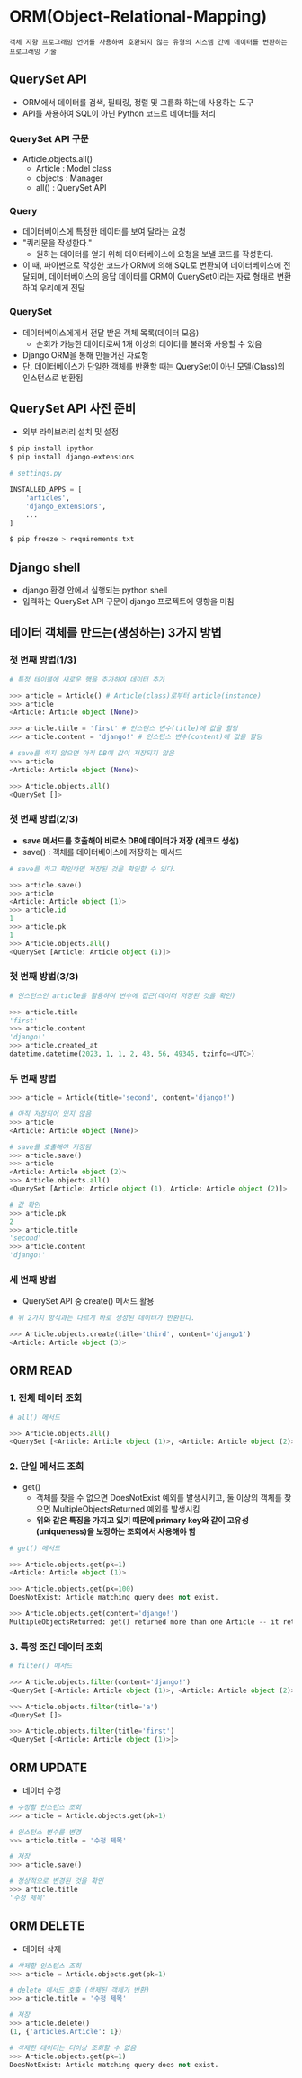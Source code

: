 # ORM(Object-Relational-Mapping)
    객체 지향 프로그래밍 언어를 사용하여 호환되지 않는 유형의 시스템 간에 데이터를 변환하는 프로그래밍 기술

## QuerySet API
- ORM에서 데이터를 검색, 필터링, 정렬 및 그룹화 하는데 사용하는 도구
- API를 사용하여 SQL이 아닌 Python 코드로 데이터를 처리

### QuerySet API 구문
- Article.objects.all()
    - Article : Model class
    - objects : Manager
    - all() : QuerySet API

### Query
- 데이터베이스에 특정한 데이터를 보여 달라는 요청
- "쿼리문을 작성한다."
    - 원하는 데이터를 얻기 위해 데이터베이스에 요청을 보낼 코드를 작성한다.
- 이 때, 파이썬으로 작성한 코드가 ORM에 의해 SQL로 변환되어 데이터베이스에 전달되며, 데이터베이스의 응답 데이터를 ORM이 QuerySet이라는 자료 형태로 변환하여 우리에게 전달

### QuerySet
- 데이터베이스에게서 전달 받은 객체 목록(데이터 모음)
    - 순회가 가능한 데이터로써 1개 이상의 데이터를 불러와 사용할 수 있음
- Django ORM을 통해 만들어진 자료형
- 단, 데이터베이스가 단일한 객체를 반환할 때는 QuerySet이 아닌 모델(Class)의 인스턴스로 반환됨

## QuerySet API 사전 준비
- 외부 라이브러리 설치 및 설정
```python
$ pip install ipython
$ pip install django-extensions
```
```python
# settings.py

INSTALLED_APPS = [
    'articles',
    'django_extensions',
    ...
]
```
```python
$ pip freeze > requirements.txt
```

## Django shell
- django 환경 안에서 실행되는 python shell
- 입력하는 QuerySet API 구문이 django 프로젝트에 영향을 미침

## 데이터 객체를 만드는(생성하는) 3가지 방법

### 첫 번째 방법(1/3)

```python
# 특정 테이블에 새로운 행을 추가하여 데이터 추가

>>> article = Article() # Article(class)로부터 article(instance)
>>> article
<Article: Article object (None)>

>>> article.title = 'first' # 인스턴스 변수(title)에 값을 할당
>>> article.content = 'django!' # 인스턴스 변수(content)에 값을 할당

# save를 하지 않으면 아직 DB에 값이 저장되지 않음
>>> article
<Article: Article object (None)>

>>> Article.objects.all()
<QuerySet []>
```

### 첫 번째 방법(2/3)
- **save 메서드를 호출해야 비로소 DB에 데이터가 저장 (레코드 생성)**
- save() : 객체를 데이터베이스에 저장하는 메서드

```python
# save를 하고 확인하면 저장된 것을 확인할 수 있다.

>>> article.save()
>>> article
<Article: Article object (1)>
>>> article.id
1
>>> article.pk
1
>>> Article.objects.all()
<QuerySet [Article: Article object (1)]>
```

### 첫 번째 방법(3/3)

```python
# 인스턴스인 article을 활용하여 변수에 접근(데이터 저장된 것을 확인)

>>> article.title
'first'
>>> article.content
'django!'
>>> article.created_at
datetime.datetime(2023, 1, 1, 2, 43, 56, 49345, tzinfo=<UTC>)
```

### 두 번째 방법

```python
>>> article = Article(title='second', content='django!')

# 아직 저장되어 있지 않음
>>> article
<Article: Article object (None)>

# save를 호출해야 저장됨
>>> article.save()
>>> article
<Article: Article object (2)>
>>> Article.objects.all()
<QuerySet [Article: Article object (1), Article: Article object (2)]>

# 값 확인
>>> article.pk
2
>>> article.title
'second'
>>> article.content
'django!'
```

### 세 번째 방법
- QuerySet API 중 create() 메서드 활용

```python
# 위 2가지 방식과는 다르게 바로 생성된 데이터가 반환된다.

>>> Article.objects.create(title='third', content='django1')
<Article: Article object (3)>
```

## ORM READ

### 1. 전체 데이터 조회

```python
# all() 메서드

>>> Article.objects.all()
<QuerySet [<Article: Article object (1)>, <Article: Article object (2)>, <Article: Article object (3)>]>
```

### 2. 단일 메서드 조회
- get()
    - 객체를 찾을 수 없으면 DoesNotExist 예외를 발생시키고, 둘 이상의 객체를 찾으면 MultipleObjectsReturned 예외를 발생시킴
    - **위와 같은 특징을 가지고 있기 때문에 primary key와 같이 고유성(uniqueness)을 보장하는 조회에서 사용해야 함**

```python
# get() 메서드

>>> Article.objects.get(pk=1)
<Article: Article object (1)>

>>> Article.objects.get(pk=100)
DoesNotExist: Article matching query does not exist.

>>> Article.objects.get(content='django!')
MultipleObjectsReturned: get() returned more than one Article -- it returned 2!
```

### 3. 특정 조건 데이터 조회

```python
# filter() 메서드

>>> Article.objects.filter(content='django!')
<QuerySet [<Article: Article object (1)>, <Article: Article object (2)>, <Article: Article object (3)>]>

>>> Article.objects.filter(title='a')
<QuerySet []>

>>> Article.objects.filter(title='first')
<QuerySet [<Article: Article object (1)>]>
```

## ORM UPDATE
- 데이터 수정

```python
# 수정할 인스턴스 조회
>>> article = Article.objects.get(pk=1)

# 인스턴스 변수를 변경
>>> article.title = '수정 제목'

# 저장
>>> article.save()

# 정상적으로 변경된 것을 확인
>>> article.title
'수정 제목'
```

## ORM DELETE
- 데이터 삭제

```python
# 삭제할 인스턴스 조회
>>> article = Article.objects.get(pk=1)

# delete 메서드 호출 (삭제된 객체가 반환)
>>> article.title = '수정 제목'

# 저장
>>> article.delete()
(1, {'articles.Article': 1})

# 삭제한 데이터는 더이상 조회할 수 없음
>>> Article.objects.get(pk=1)
DoesNotExist: Article matching query does not exist.
```